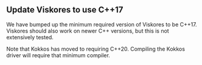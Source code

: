 ## Update Viskores to use C++17

We have bumped up the minimum required version of Viskores to be C++17. Viskores
should also work on newer C++ versions, but this is not extensively tested.

Note that Kokkos has moved to requiring C++20. Compiling the Kokkos driver will
require that minimum compiler.
